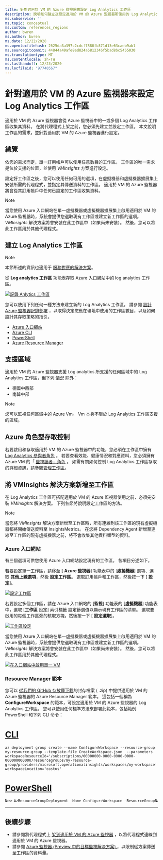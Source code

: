 ```yaml
---
title: 針對適用於 VM 的 Azure 監視器來設定 Log Analytics 工作區
description: 說明如何建立及設定適用於 VM 的 Azure 監視器所使用的 Log Analytics 工作區。
ms.subservice: ''
ms.topic: conceptual
ms.custom: references_regions
author: bwren
ms.author: bwren
ms.date: 12/22/2020
ms.openlocfilehash: 2625da3a397c2cdcf7880fb371d13e63caeb9ab1
ms.sourcegitcommit: 44844a49afe8ed824a6812346f5bad8bc5455030
ms.translationtype: MT
ms.contentlocale: zh-TW
ms.lasthandoff: 12/23/2020
ms.locfileid: "97740567"
---
```

# <a name="configure-log-analytics-workspace-for-azure-monitor-for-vms"></a>針對適用於 VM 的 Azure 監視器來設定 Log Analytics 工作區
適用於 VM 的 Azure 監視器會從 Azure 監視器中的一或多個 Log Analytics 工作區收集其資料。 在將代理程式上架之前，您必須先建立並設定工作區。 本文說明工作區的需求，並針對適用於 VM 的 Azure 監視器進行設定。

## <a name="overview"></a>總覽
依您的需求而定，單一訂用帳戶可以使用任意數目的工作區。 工作區的唯一需求是位於支援的位置，並使用 *VMInsights* 方案進行設定。

設定好工作區之後，您可以使用任何可用的選項，在虛擬機器和虛擬機器擴展集上安裝所需的代理程式，並指定其傳送資料的工作區。 適用於 VM 的 Azure 監視器將會從其訂用帳戶中任何已設定的工作區收集資料。

> [!NOTE]
> 當您使用 Azure 入口網站在單一虛擬機器或虛擬機器擴展集上啟用適用於 VM 的 Azure 監視器時，系統會提供您選取現有工作區或建立新工作區的選項。 *VMInsights* 解決方案將會安裝在此工作區中（如果尚未安裝）。 然後，您可以將此工作區用於其他代理程式。


## <a name="create-log-analytics-workspace"></a>建立 Log Analytics 工作區

>[!NOTE]
>本節所述的資訊也適用于 [服務對應的解決方案](service-map.md)。 

從 **Log analytics 工作區** 功能表存取 Azure 入口網站中的 log analytics 工作區。

[![記錄 Anlytics 工作區](media/vminsights-configure-workspace/log-analytics-workspaces.png)](media/vminsights-configure-workspace/log-analytics-workspaces.png#lightbox)

您可以使用下列任何一種方法來建立新的 Log Analytics 工作區。 請參閱 [設計 Azure 監視器記錄部署](../platform/design-logs-deployment.md) ，以取得決定您應在環境中使用的工作區數目，以及如何設計其存取策略的指引。


* [Azure 入口網站](../../azure-monitor/learn/quick-create-workspace.md)
* [Azure CLI](../../azure-monitor/learn/quick-create-workspace-cli.md)
* [PowerShell](../platform/powershell-workspace-configuration.md)
* [Azure Resource Manager](../samples/resource-manager-workspace.md)

## <a name="supported-regions"></a>支援區域
適用於 VM 的 Azure 監視器支援 Log analytics 所支援的任何區域中的 Log Analytics 工作區，但下列 [情況](https://azure.microsoft.com/global-infrastructure/services/?products=monitor&regions=all) 除外：

- 德國中西部
- 南韓中部

>[!NOTE]
>您可以監視任何區域中的 Azure Vm。 Vm 本身不限於 Log Analytics 工作區支援的區域。

## <a name="azure-role-based-access-control"></a>Azure 角色型存取控制
若要啟用和存取適用於 VM 的 Azure 監視器中的功能，您必須在工作區中擁有 [Log Analytics 參與者角色](../platform/manage-access.md#manage-access-using-azure-permissions) 。 若要查看效能、健康情況和對應資料，您必須擁有 Azure VM 的「 [監視讀者」角色](../platform/roles-permissions-security.md#built-in-monitoring-roles) 。 如需有關如何控制 Log Analytics 工作區存取的詳細資訊，請參閱[管理工作區](../platform/manage-access.md)。

## <a name="add-vminsights-solution-to-workspace"></a>將 VMInsights 解決方案新增至工作區
在 Log Analytics 工作區可搭配適用於 VM 的 Azure 監視器使用之前，必須先安裝 *VMInsights* 解決方案。 下列各節將說明設定工作區的方法。

> [!NOTE]
> 當您將 *VMInsights* 解決方案新增至工作區時，所有連線到該工作區的現有虛擬機器都將開始傳送資料至 InsightsMetrics。 在您將 Dependency Agent 新增至連線至工作區的現有虛擬機器之前，將不會收集其他資料類型的資料。

### <a name="azure-portal"></a>Azure 入口網站
有三個選項可供您使用 Azure 入口網站設定現有的工作區。 各項目分述如下。

若要設定單一工作區，請移至 [ **Azure 監視器**] 功能表中的 [**虛擬機器**] 選項、選取 **其他上線選項**，然後 **設定工作區**。 選取訂用帳戶和工作區，然後按一下 [ **設定**]。

[![設定工作區](media/vminsights-enable-at-scale-policy/configure-workspace.png)](media/vminsights-enable-at-scale-policy/configure-workspace.png#lightbox)

若要設定多個工作區，請在 Azure 入口網站的 [**監視**] 功能表的 [**虛擬機器**] 功能表中，選取 [**工作區** 設定] 索引標籤 設定篩選值以顯示現有工作區的清單。 選取要啟用的每個工作區旁的核取方塊，然後按一下 [ **設定選取**]。

[![工作區設定](media/vminsights-enable-at-scale-policy/workspace-configuration.png)](media/vminsights-enable-at-scale-policy/workspace-configuration.png#lightbox)


當您使用 Azure 入口網站在單一虛擬機器或虛擬機器擴展集上啟用適用於 VM 的 Azure 監視器時，系統會提供您選取現有工作區或建立新工作區的選項。 *VMInsights* 解決方案將會安裝在此工作區中（如果尚未安裝）。 然後，您可以將此工作區用於其他代理程式。

[![在入口網站中啟用單一 VM](media/vminsights-enable-single-vm/enable-vminsights-vm-portal.png)](media/vminsights-enable-single-vm/enable-vminsights-vm-portal.png#lightbox)


### <a name="resource-manager-template"></a>Resource Manager 範本
您可以 [從我們的 GitHub 存放庫下載](https://aka.ms/VmInsightsARMTemplates)的封存檔案 ( .zip) 中提供適用於 VM 的 Azure 監視器的 Azure Resource Manager 範本。 這包括一個稱為 **ConfigureWorkspace** 的範本，可設定適用於 VM 的 Azure 監視器的 Log Analytics 工作區。 您可以使用任何標準方法來部署此範本，包括範例 PowerShell 和下列 CLI 命令： 

# <a name="cli"></a>[CLI](#tab/CLI)

```azurecli
az deployment group create --name ConfigureWorkspace --resource-group my-resource-group --template-file CreateWorkspace.json  --parameters workspaceResourceId='/subscriptions/00000000-0000-0000-0000-000000000000/resourcegroups/my-resource-group/providers/microsoft.operationalinsights/workspaces/my-workspace' workspaceLocation='eastus'

```

# <a name="powershell"></a>[PowerShell](#tab/PowerShell)

```powershell
New-AzResourceGroupDeployment -Name ConfigureWorkspace -ResourceGroupName my-resource-group -TemplateFile ConfigureWorkspace.json -workspaceResourceId /subscriptions/00000000-0000-0000-0000-000000000000/resourcegroups/my-resource-group/providers/microsoft.operationalinsights/workspaces/my-workspace -location eastus
```

---



## <a name="next-steps"></a>後續步驟
- 請參閱將代理程式上 [架到適用於 VM 的 Azure 監視器](vminsights-enable-overview.md) ，以將代理程式連線到適用於 VM 的 Azure 監視器。
- 請參閱 [Azure 監視器 (Preview 中的目標監視解決方案) ](solution-targeting.md) ，以限制從方案傳送至工作區的資料量。
